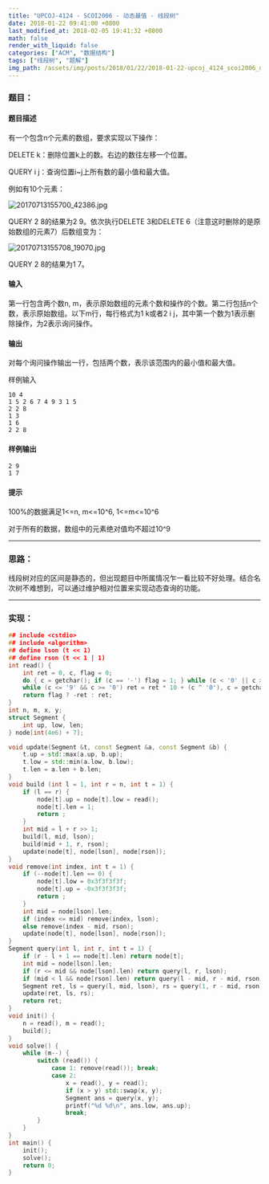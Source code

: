 ```yaml
---
title: "UPCOJ-4124 - SCOI2006 - 动态最值 - 线段树"
date: 2018-01-22 09:41:00 +0800
last_modified_at: 2018-02-05 19:41:32 +0800
math: false
render_with_liquid: false
categories: ["ACM", "数据结构"]
tags: ["线段树", "题解"]
img_path: /assets/img/posts/2018/01/22/2018-01-22-upcoj_4124_scoi2006_dong_tai_zui_zhi_xian_duan_shu/
---
```


### 题目：

#### 题目描述

有一个包含n个元素的数组，要求实现以下操作：

DELETE k：删除位置k上的数。右边的数往左移一个位置。

QUERY i j：查询位置i~j上所有数的最小值和最大值。

例如有10个元素：

![20170713155700_42386.jpg][1]

QUERY 2 8的结果为2 9。依次执行DELETE 3和DELETE 6（注意这时删除的是原始数组的元素7）后数组变为：

![20170713155708_19070.jpg][2]

QUERY 2 8的结果为1 7。

#### 输入

第一行包含两个数n, m，表示原始数组的元素个数和操作的个数。第二行包括n个数，表示原始数组。以下m行，每行格式为1 k或者2 i j，其中第一个数为1表示删除操作，为2表示询问操作。

#### 输出

对每个询问操作输出一行，包括两个数，表示该范围内的最小值和最大值。

样例输入

```
10 4
1 5 2 6 7 4 9 3 1 5
2 2 8
1 3
1 6
2 2 8
```

#### 样例输出

```
2 9
1 7
```

#### 提示

100%的数据满足1<=n, m<=10^6, 1<=m<=10^6

对于所有的数据，数组中的元素绝对值均不超过10^9

---
### 思路：

线段树对应的区间是静态的，但出现题目中所属情况乍一看比较不好处理。结合名次树不难想到，可以通过维护相对位置来实现动态查询的功能。

---
### 实现：

```cpp
## include <cstdio>
## include <algorithm>
## define lson (t << 1)
## define rson (t << 1 | 1)
int read() {
    int ret = 0, c, flag = 0;
    do { c = getchar(); if (c == '-') flag = 1; } while (c < '0' || c > '9');
    while (c <= '9' && c >= '0') ret = ret * 10 + (c ^ '0'), c = getchar();
    return flag ? -ret : ret;
}
int n, m, x, y;
struct Segment {
    int up, low, len;
} node[int(4e6) + 7];

void update(Segment &t, const Segment &a, const Segment &b) {
    t.up = std::max(a.up, b.up);
    t.low = std::min(a.low, b.low);
    t.len = a.len + b.len;
}
void build (int l = 1, int r = n, int t = 1) {
    if (l == r) {
        node[t].up = node[t].low = read();
        node[t].len = 1;
        return ;
    }
    int mid = l + r >> 1;
    build(l, mid, lson);
    build(mid + 1, r, rson);
    update(node[t], node[lson], node[rson]);
}
void remove(int index, int t = 1) {
    if (--node[t].len == 0) {
        node[t].low = 0x3f3f3f3f;
        node[t].up = -0x3f3f3f3f;
        return ;
    }
    int mid = node[lson].len;
    if (index <= mid) remove(index, lson);
    else remove(index - mid, rson);
    update(node[t], node[lson], node[rson]);
}
Segment query(int l, int r, int t = 1) {
    if (r - l + 1 == node[t].len) return node[t];
    int mid = node[lson].len;
    if (r <= mid && node[lson].len) return query(l, r, lson);
    if (mid < l && node[rson].len) return query(l - mid, r - mid, rson);
    Segment ret, ls = query(l, mid, lson), rs = query(1, r - mid, rson);
    update(ret, ls, rs);
    return ret;
}
void init() {
    n = read(), m = read();
    build();
}
void solve() {
    while (m--) {
        switch (read()) {
            case 1: remove(read()); break;
            case 2:
                x = read(), y = read();
                if (x > y) std::swap(x, y);
                Segment ans = query(x, y);
                printf("%d %d\n", ans.low, ans.up);
                break;
        }
    }
}
int main() {
    init();
    solve();
    return 0;
}
```


  [1]: 20170713155700_42386.jpg
  [2]: 20170713155708_19070.jpg